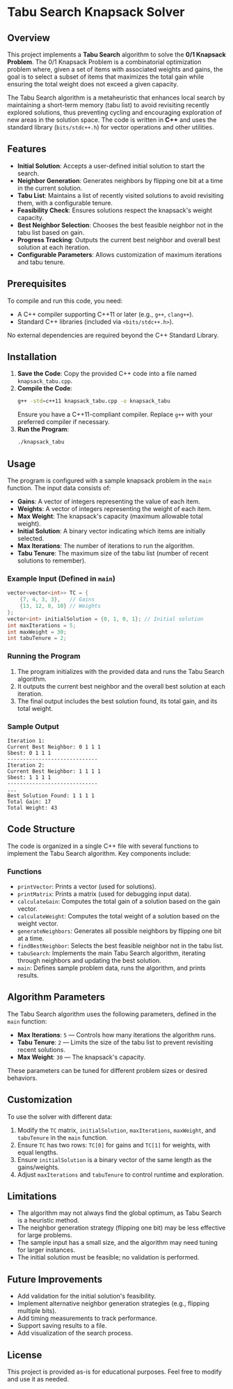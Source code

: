 # Tabu Search Knapsack Solver

## Overview
This project implements a **Tabu Search** algorithm to solve the **0/1 Knapsack Problem**. The 0/1 Knapsack Problem is a combinatorial optimization problem where, given a set of items with associated weights and gains, the goal is to select a subset of items that maximizes the total gain while ensuring the total weight does not exceed a given capacity.

The Tabu Search algorithm is a metaheuristic that enhances local search by maintaining a short-term memory (tabu list) to avoid revisiting recently explored solutions, thus preventing cycling and encouraging exploration of new areas in the solution space. The code is written in **C++** and uses the standard library (`bits/stdc++.h`) for vector operations and other utilities.

## Features
- **Initial Solution**: Accepts a user-defined initial solution to start the search.
- **Neighbor Generation**: Generates neighbors by flipping one bit at a time in the current solution.
- **Tabu List**: Maintains a list of recently visited solutions to avoid revisiting them, with a configurable tenure.
- **Feasibility Check**: Ensures solutions respect the knapsack's weight capacity.
- **Best Neighbor Selection**: Chooses the best feasible neighbor not in the tabu list based on gain.
- **Progress Tracking**: Outputs the current best neighbor and overall best solution at each iteration.
- **Configurable Parameters**: Allows customization of maximum iterations and tabu tenure.

## Prerequisites
To compile and run this code, you need:
- A C++ compiler supporting C++11 or later (e.g., `g++`, `clang++`).
- Standard C++ libraries (included via `<bits/stdc++.h>`).

No external dependencies are required beyond the C++ Standard Library.

## Installation
1. **Save the Code**: Copy the provided C++ code into a file named `knapsack_tabu.cpp`.
2. **Compile the Code**:
   ```bash
   g++ -std=c++11 knapsack_tabu.cpp -o knapsack_tabu
   ```
   Ensure you have a C++11-compliant compiler. Replace `g++` with your preferred compiler if necessary.
3. **Run the Program**:
   ```bash
   ./knapsack_tabu
   ```

## Usage
The program is configured with a sample knapsack problem in the `main` function. The input data consists of:
- **Gains**: A vector of integers representing the value of each item.
- **Weights**: A vector of integers representing the weight of each item.
- **Max Weight**: The knapsack's capacity (maximum allowable total weight).
- **Initial Solution**: A binary vector indicating which items are initially selected.
- **Max Iterations**: The number of iterations to run the algorithm.
- **Tabu Tenure**: The maximum size of the tabu list (number of recent solutions to remember).

### Example Input (Defined in `main`)
```cpp
vector<vector<int>> TC = {
    {7, 4, 3, 3},   // Gains
    {13, 12, 8, 10} // Weights
};
vector<int> initialSolution = {0, 1, 0, 1}; // Initial solution
int maxIterations = 5;
int maxWeight = 30;
int tabuTenure = 2;
```

### Running the Program
1. The program initializes with the provided data and runs the Tabu Search algorithm.
2. It outputs the current best neighbor and the overall best solution at each iteration.
3. The final output includes the best solution found, its total gain, and its total weight.

### Sample Output
```
Iteration 1:
Current Best Neighbor: 0 1 1 1
Sbest: 0 1 1 1
-----------------------------
Iteration 2:
Current Best Neighbor: 1 1 1 1
Sbest: 1 1 1 1
-----------------------------
...
Best Solution Found: 1 1 1 1
Total Gain: 17
Total Weight: 43
```

## Code Structure
The code is organized in a single C++ file with several functions to implement the Tabu Search algorithm. Key components include:

### Functions
- `printVector`: Prints a vector (used for solutions).
- `printMatrix`: Prints a matrix (used for debugging input data).
- `calculateGain`: Computes the total gain of a solution based on the gain vector.
- `calculateWeight`: Computes the total weight of a solution based on the weight vector.
- `generateNeighbors`: Generates all possible neighbors by flipping one bit at a time.
- `findBestNeighbor`: Selects the best feasible neighbor not in the tabu list.
- `tabuSearch`: Implements the main Tabu Search algorithm, iterating through neighbors and updating the best solution.
- `main`: Defines sample problem data, runs the algorithm, and prints results.

## Algorithm Parameters
The Tabu Search algorithm uses the following parameters, defined in the `main` function:
- **Max Iterations**: `5` — Controls how many iterations the algorithm runs.
- **Tabu Tenure**: `2` — Limits the size of the tabu list to prevent revisiting recent solutions.
- **Max Weight**: `30` — The knapsack's capacity.

These parameters can be tuned for different problem sizes or desired behaviors.

## Customization
To use the solver with different data:
1. Modify the `TC` matrix, `initialSolution`, `maxIterations`, `maxWeight`, and `tabuTenure` in the `main` function.
2. Ensure `TC` has two rows: `TC[0]` for gains and `TC[1]` for weights, with equal lengths.
3. Ensure `initialSolution` is a binary vector of the same length as the gains/weights.
4. Adjust `maxIterations` and `tabuTenure` to control runtime and exploration.

## Limitations
- The algorithm may not always find the global optimum, as Tabu Search is a heuristic method.
- The neighbor generation strategy (flipping one bit) may be less effective for large problems.
- The sample input has a small size, and the algorithm may need tuning for larger instances.
- The initial solution must be feasible; no validation is performed.

## Future Improvements
- Add validation for the initial solution's feasibility.
- Implement alternative neighbor generation strategies (e.g., flipping multiple bits).
- Add timing measurements to track performance.
- Support saving results to a file.
- Add visualization of the search process.

## License
This project is provided as-is for educational purposes. Feel free to modify and use it as needed.
